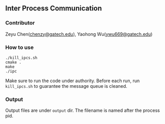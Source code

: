 ## Inter Process Communication
### Contributor
Zeyu Chen(chenzy@gatech.edu), Yaohong Wu(ywu669@gatech.edu)

### How to use

```
./kill_ipcs.sh
cmake .
make
./ipc
```
Make sure to run the code under authority. Before each run, run `kill_ipcs.sh` to 
guarantee the message queue is cleaned. 

### Output
Output files are under `output` dir. The filename is named after the process pid.
